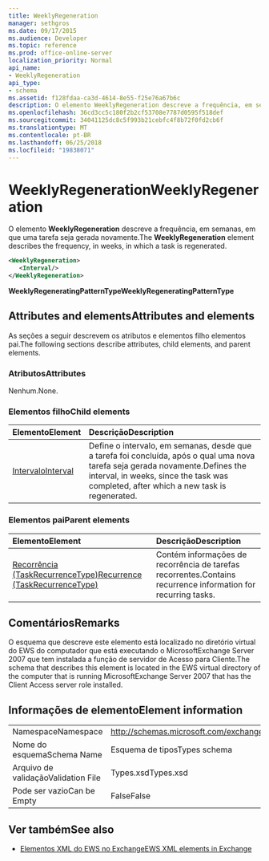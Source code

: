 ```yaml
---
title: WeeklyRegeneration
manager: sethgros
ms.date: 09/17/2015
ms.audience: Developer
ms.topic: reference
ms.prod: office-online-server
localization_priority: Normal
api_name:
- WeeklyRegeneration
api_type:
- schema
ms.assetid: f128fdaa-ca3d-4614-8e55-f25e76a67b6c
description: O elemento WeeklyRegeneration descreve a frequência, em semanas, em que uma tarefa seja gerada novamente.
ms.openlocfilehash: 36cd3cc5c180f2b2cf53708e7787d0595f518def
ms.sourcegitcommit: 34041125dc8c5f993b21cebfc4f8b72f0fd2cb6f
ms.translationtype: MT
ms.contentlocale: pt-BR
ms.lasthandoff: 06/25/2018
ms.locfileid: "19838071"
---
```

# <a name="weeklyregeneration"></a><span data-ttu-id="e1820-103">WeeklyRegeneration</span><span class="sxs-lookup"><span data-stu-id="e1820-103">WeeklyRegeneration</span></span>

<span data-ttu-id="e1820-104">O elemento **WeeklyRegeneration** descreve a frequência, em semanas, em que uma tarefa seja gerada novamente.</span><span class="sxs-lookup"><span data-stu-id="e1820-104">The **WeeklyRegeneration** element describes the frequency, in weeks, in which a task is regenerated.</span></span> 
  
```xml
<WeeklyRegeneration>
   <Interval/>
</WeeklyRegeneration>
```

 <span data-ttu-id="e1820-105">**WeeklyRegeneratingPatternType**</span><span class="sxs-lookup"><span data-stu-id="e1820-105">**WeeklyRegeneratingPatternType**</span></span>
## <a name="attributes-and-elements"></a><span data-ttu-id="e1820-106">Attributes and elements</span><span class="sxs-lookup"><span data-stu-id="e1820-106">Attributes and elements</span></span>

<span data-ttu-id="e1820-107">As seções a seguir descrevem os atributos e elementos filho elementos pai.</span><span class="sxs-lookup"><span data-stu-id="e1820-107">The following sections describe attributes, child elements, and parent elements.</span></span>
  
### <a name="attributes"></a><span data-ttu-id="e1820-108">Atributos</span><span class="sxs-lookup"><span data-stu-id="e1820-108">Attributes</span></span>

<span data-ttu-id="e1820-109">Nenhum.</span><span class="sxs-lookup"><span data-stu-id="e1820-109">None.</span></span>
  
### <a name="child-elements"></a><span data-ttu-id="e1820-110">Elementos filho</span><span class="sxs-lookup"><span data-stu-id="e1820-110">Child elements</span></span>

|<span data-ttu-id="e1820-111">**Elemento**</span><span class="sxs-lookup"><span data-stu-id="e1820-111">**Element**</span></span>|<span data-ttu-id="e1820-112">**Descrição**</span><span class="sxs-lookup"><span data-stu-id="e1820-112">**Description**</span></span>|
|:-----|:-----|
|[<span data-ttu-id="e1820-113">Intervalo</span><span class="sxs-lookup"><span data-stu-id="e1820-113">Interval</span></span>](interval.md) <br/> |<span data-ttu-id="e1820-114">Define o intervalo, em semanas, desde que a tarefa foi concluída, após o qual uma nova tarefa seja gerada novamente.</span><span class="sxs-lookup"><span data-stu-id="e1820-114">Defines the interval, in weeks, since the task was completed, after which a new task is regenerated.</span></span>  <br/> |
   
### <a name="parent-elements"></a><span data-ttu-id="e1820-115">Elementos pai</span><span class="sxs-lookup"><span data-stu-id="e1820-115">Parent elements</span></span>

|<span data-ttu-id="e1820-116">**Elemento**</span><span class="sxs-lookup"><span data-stu-id="e1820-116">**Element**</span></span>|<span data-ttu-id="e1820-117">**Descrição**</span><span class="sxs-lookup"><span data-stu-id="e1820-117">**Description**</span></span>|
|:-----|:-----|
|[<span data-ttu-id="e1820-118">Recorrência (TaskRecurrenceType)</span><span class="sxs-lookup"><span data-stu-id="e1820-118">Recurrence (TaskRecurrenceType)</span></span>](recurrence-taskrecurrencetype.md) <br/> |<span data-ttu-id="e1820-119">Contém informações de recorrência de tarefas recorrentes.</span><span class="sxs-lookup"><span data-stu-id="e1820-119">Contains recurrence information for recurring tasks.</span></span>  <br/> |
   
## <a name="remarks"></a><span data-ttu-id="e1820-120">Comentários</span><span class="sxs-lookup"><span data-stu-id="e1820-120">Remarks</span></span>

<span data-ttu-id="e1820-121">O esquema que descreve este elemento está localizado no diretório virtual do EWS do computador que está executando o MicrosoftExchange Server 2007 que tem instalada a função de servidor de Acesso para Cliente.</span><span class="sxs-lookup"><span data-stu-id="e1820-121">The schema that describes this element is located in the EWS virtual directory of the computer that is running MicrosoftExchange Server 2007 that has the Client Access server role installed.</span></span>
  
## <a name="element-information"></a><span data-ttu-id="e1820-122">Informações de elemento</span><span class="sxs-lookup"><span data-stu-id="e1820-122">Element information</span></span>

|||
|:-----|:-----|
|<span data-ttu-id="e1820-123">Namespace</span><span class="sxs-lookup"><span data-stu-id="e1820-123">Namespace</span></span>  <br/> |http://schemas.microsoft.com/exchange/services/2006/types  <br/> |
|<span data-ttu-id="e1820-124">Nome do esquema</span><span class="sxs-lookup"><span data-stu-id="e1820-124">Schema Name</span></span>  <br/> |<span data-ttu-id="e1820-125">Esquema de tipos</span><span class="sxs-lookup"><span data-stu-id="e1820-125">Types schema</span></span>  <br/> |
|<span data-ttu-id="e1820-126">Arquivo de validação</span><span class="sxs-lookup"><span data-stu-id="e1820-126">Validation File</span></span>  <br/> |<span data-ttu-id="e1820-127">Types.xsd</span><span class="sxs-lookup"><span data-stu-id="e1820-127">Types.xsd</span></span>  <br/> |
|<span data-ttu-id="e1820-128">Pode ser vazio</span><span class="sxs-lookup"><span data-stu-id="e1820-128">Can be Empty</span></span>  <br/> |<span data-ttu-id="e1820-129">False</span><span class="sxs-lookup"><span data-stu-id="e1820-129">False</span></span>  <br/> |
   
## <a name="see-also"></a><span data-ttu-id="e1820-130">Ver também</span><span class="sxs-lookup"><span data-stu-id="e1820-130">See also</span></span>



- [<span data-ttu-id="e1820-131">Elementos XML do EWS no Exchange</span><span class="sxs-lookup"><span data-stu-id="e1820-131">EWS XML elements in Exchange</span></span>](ews-xml-elements-in-exchange.md)


